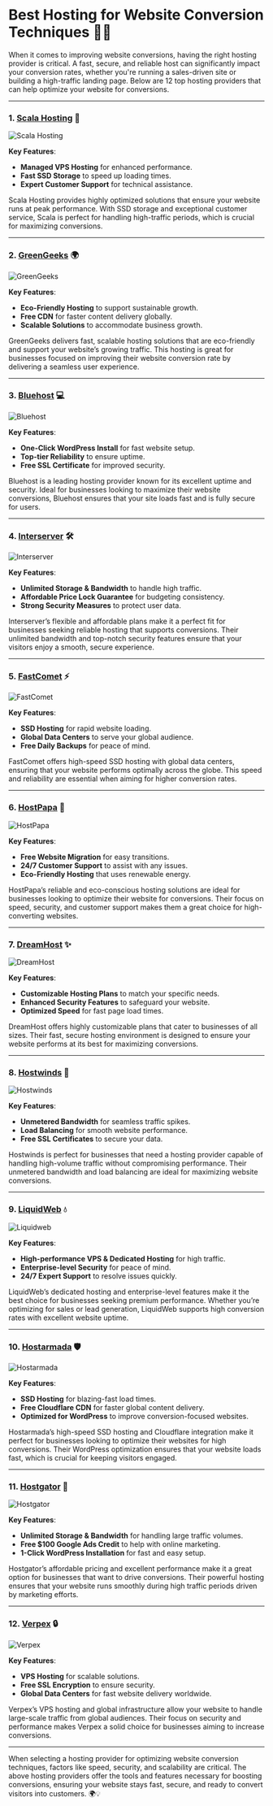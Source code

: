 # Best Hosting for Website Conversion Techniques 🚀🔑

When it comes to improving website conversions, having the right hosting provider is critical. A fast, secure, and reliable host can significantly impact your conversion rates, whether you're running a sales-driven site or building a high-traffic landing page. Below are 12 top hosting providers that can help optimize your website for conversions.

---

### 1. [**Scala Hosting**](https://snipitx.com/scala-jy) 🌟

![Scala Hosting](https://i.imgur.com/uJ5JIK3.png "Scala Web Hosting")

**Key Features**:
- **Managed VPS Hosting** for enhanced performance.
- **Fast SSD Storage** to speed up loading times.
- **Expert Customer Support** for technical assistance.

Scala Hosting provides highly optimized solutions that ensure your website runs at peak performance. With SSD storage and exceptional customer service, Scala is perfect for handling high-traffic periods, which is crucial for maximizing conversions.

---

### 2. [**GreenGeeks**](https://snipitx.com/greengeeks-jy) 🌍

![GreenGeeks](https://i.imgur.com/eEwuntu.jpg "GreenGeeks Hosting")

**Key Features**:
- **Eco-Friendly Hosting** to support sustainable growth.
- **Free CDN** for faster content delivery globally.
- **Scalable Solutions** to accommodate business growth.

GreenGeeks delivers fast, scalable hosting solutions that are eco-friendly and support your website’s growing traffic. This hosting is great for businesses focused on improving their website conversion rate by delivering a seamless user experience.

---

### 3. [**Bluehost**](https://snipitx.com/bluehost-jy) 💻

![Bluehost](https://i.imgur.com/PasFF9E.jpeg "Bluehost Hosting")

**Key Features**:
- **One-Click WordPress Install** for fast website setup.
- **Top-tier Reliability** to ensure uptime.
- **Free SSL Certificate** for improved security.

Bluehost is a leading hosting provider known for its excellent uptime and security. Ideal for businesses looking to maximize their website conversions, Bluehost ensures that your site loads fast and is fully secure for users.

---

### 4. [**Interserver**](https://snipitx.com/interserver-jy) 🛠️

![Interserver](https://i.imgur.com/OM5dOEW.jpeg "Interserver Hosting")

**Key Features**:
- **Unlimited Storage & Bandwidth** to handle high traffic.
- **Affordable Price Lock Guarantee** for budgeting consistency.
- **Strong Security Measures** to protect user data.

Interserver’s flexible and affordable plans make it a perfect fit for businesses seeking reliable hosting that supports conversions. Their unlimited bandwidth and top-notch security features ensure that your visitors enjoy a smooth, secure experience.

---

### 5. [**FastComet**](https://snipitx.com/fastcomet-jy) ⚡

![FastComet](https://i.imgur.com/7qgXuWp.png "FastComet Hosting")

**Key Features**:
- **SSD Hosting** for rapid website loading.
- **Global Data Centers** to serve your global audience.
- **Free Daily Backups** for peace of mind.

FastComet offers high-speed SSD hosting with global data centers, ensuring that your website performs optimally across the globe. This speed and reliability are essential when aiming for higher conversion rates.

---

### 6. [**HostPapa**](https://snipitx.com/hostpapa-jy) 🌱

![HostPapa](https://i.imgur.com/ouDTkvl.jpeg "HostPapa Hosting")

**Key Features**:
- **Free Website Migration** for easy transitions.
- **24/7 Customer Support** to assist with any issues.
- **Eco-Friendly Hosting** that uses renewable energy.

HostPapa’s reliable and eco-conscious hosting solutions are ideal for businesses looking to optimize their website for conversions. Their focus on speed, security, and customer support makes them a great choice for high-converting websites.

---

### 7. [**DreamHost**](https://snipitx.com/dreamhost-jy) ✨

![DreamHost](https://i.imgur.com/rXIg8ip.jpeg "Dreamhost Hosting")

**Key Features**:
- **Customizable Hosting Plans** to match your specific needs.
- **Enhanced Security Features** to safeguard your website.
- **Optimized Speed** for fast page load times.

DreamHost offers highly customizable plans that cater to businesses of all sizes. Their fast, secure hosting environment is designed to ensure your website performs at its best for maximizing conversions.

---

### 8. [**Hostwinds**](https://snipitx.com/hostwinds-jy) 💨

![Hostwinds](https://i.imgur.com/53aSNXx.jpeg "Hostwinds Hosting")

**Key Features**:
- **Unmetered Bandwidth** for seamless traffic spikes.
- **Load Balancing** for smooth website performance.
- **Free SSL Certificates** to secure your data.

Hostwinds is perfect for businesses that need a hosting provider capable of handling high-volume traffic without compromising performance. Their unmetered bandwidth and load balancing are ideal for maximizing website conversions.

---

### 9. [**LiquidWeb**](https://snipitx.com/liquidweb-jy) 💧

![Liquidweb](https://i.imgur.com/4IvT9SC.jpeg "Liquidweb Hosting")

**Key Features**:
- **High-performance VPS & Dedicated Hosting** for high traffic.
- **Enterprise-level Security** for peace of mind.
- **24/7 Expert Support** to resolve issues quickly.

LiquidWeb’s dedicated hosting and enterprise-level features make it the best choice for businesses seeking premium performance. Whether you’re optimizing for sales or lead generation, LiquidWeb supports high conversion rates with excellent website uptime.

---

### 10. [**Hostarmada**](https://snipitx.com/hostarmada-jy) 🛡️

![Hostarmada](https://i.imgur.com/KFbdf3o.jpeg "Hostarmada Hosting")

**Key Features**:
- **SSD Hosting** for blazing-fast load times.
- **Free Cloudflare CDN** for faster global content delivery.
- **Optimized for WordPress** to improve conversion-focused websites.

Hostarmada’s high-speed SSD hosting and Cloudflare integration make it perfect for businesses looking to optimize their websites for high conversions. Their WordPress optimization ensures that your website loads fast, which is crucial for keeping visitors engaged.

---

### 11. [**Hostgator**](https://snipitx.com/hostgator-jy) 🐊

![Hostgator](https://i.imgur.com/BcVkH57.jpeg "Hostgator Hosting")

**Key Features**:
- **Unlimited Storage & Bandwidth** for handling large traffic volumes.
- **Free $100 Google Ads Credit** to help with online marketing.
- **1-Click WordPress Installation** for fast and easy setup.

Hostgator’s affordable pricing and excellent performance make it a great option for businesses that want to drive conversions. Their powerful hosting ensures that your website runs smoothly during high traffic periods driven by marketing efforts.

---

### 12. [**Verpex**](https://snipitx.com/verpex-jy) 🔒

![Verpex](https://i.imgur.com/6x5LhiS.jpeg "Verpex Hosting")

**Key Features**:
- **VPS Hosting** for scalable solutions.
- **Free SSL Encryption** to ensure security.
- **Global Data Centers** for fast website delivery worldwide.

Verpex’s VPS hosting and global infrastructure allow your website to handle large-scale traffic from global audiences. Their focus on security and performance makes Verpex a solid choice for businesses aiming to increase conversions.

---

When selecting a hosting provider for optimizing website conversion techniques, factors like speed, security, and scalability are critical. The above hosting providers offer the tools and features necessary for boosting conversions, ensuring your website stays fast, secure, and ready to convert visitors into customers. 🌍💡

